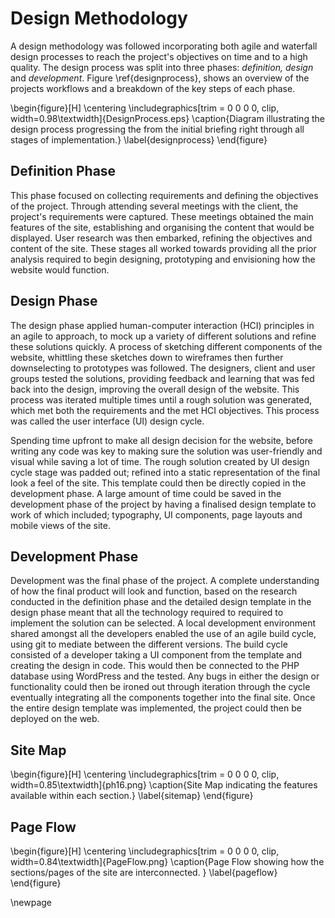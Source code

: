 

# Design Methodology

A design methodology was followed incorporating both agile and waterfall design processes to reach the project's objectives on time and to a high quality. The design process was split into three phases: *definition, design* and *development*. Figure \ref{designprocess}, shows an overview of the projects workflows and a breakdown of the key steps of each phase.

\begin{figure}[H]
\centering
\includegraphics[trim = 0 0 0 0, clip, width=0.98\textwidth]{DesignProcess.eps}
\caption{Diagram illustrating the design process progressing the from the initial briefing right through all stages of implementation.}
\label{designprocess}
\end{figure}

## Definition Phase

This phase focused on collecting requirements and defining the objectives of the project. Through attending several meetings with the client, the project's requirements were captured. These meetings obtained the main features of the site, establishing and organising the content that would be displayed. User research was then embarked, refining the objectives and content of the site. These stages all worked towards providing all the prior analysis required to begin designing, prototyping and envisioning how the website would function.

## Design Phase

The design phase applied human-computer interaction (HCI) principles in an agile to approach, to mock up a variety of different solutions and refine these solutions quickly. A process of sketching different components of the website, whittling these sketches down to wireframes then further downselecting to prototypes was followed. The designers, client and user groups tested the solutions, providing feedback and learning that was fed back into the design, improving the overall design of the website. This process was iterated multiple times until a rough solution was generated, which met both the requirements and the met HCI objectives. This process was called the user interface (UI) design cycle.

Spending time upfront to make all design decision for the website, before writing any code was key to making sure the solution was user-friendly and visual while saving a lot of time. The rough solution created by UI design cycle stage was padded out; refined into a static representation of the final look a feel of the site. This template could then be directly copied in the development phase. A large amount of time could be saved in the development phase of the project by having a finalised design template to work of which included;  typography, UI components, page layouts and mobile views of the site.

## Development Phase

Development was the final phase of the project. A complete understanding of how the final product will look and function, based on the research conducted in the definition phase and the detailed design template in the design phase meant that all the technology required to required to implement the solution can be selected. A local development environment shared amongst all the developers enabled the use of an agile build cycle, using git to mediate between the different versions. The build cycle consisted of a developer taking a UI component from the template and creating the design in code. This would then be connected to the PHP database using WordPress and the tested. Any bugs in either the design or functionality could then be ironed out through iteration through the cycle eventually integrating all the components together into the final site. Once the entire design template was implemented, the project could then be deployed on the web.

## Site Map
\begin{figure}[H]
      \centering
      \includegraphics[trim = 0 0 0 0, clip, width=0.85\textwidth]{ph16.png}
      \caption{Site Map indicating the features available within each section.}
      \label{sitemap}
 \end{figure}

## Page Flow
 \begin{figure}[H]
      \centering
      \includegraphics[trim = 0 0 0 0, clip, width=0.84\textwidth]{PageFlow.png}
      \caption{Page Flow showing how the sections/pages of the site are interconnected. }
      \label{pageflow}
 \end{figure}

\newpage